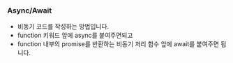 ### Async/Await

- 비동기 코드를 작성하는 방법입니다.
- function 키워드 앞에 async를 붙여주면되고
- function 내부의 promise를 반환하는 비동기 처리 함수 앞에 await를 붙여주면 됩니다.
